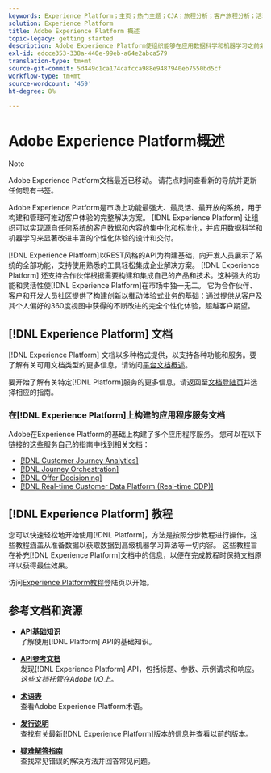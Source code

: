 ```yaml
---
keywords: Experience Platform；主页；热门主题；CJA；旅程分析；客户旅程分析；活动编排；客户旅程；旅程；旅程编排；功能；区域
solution: Experience Platform
title: Adobe Experience Platform 概述
topic-legacy: getting started
description: Adobe Experience Platform使组织能够在应用数据科学和机器学习之前集中化和标准化客户数据，从而显着改进丰富的个性化体验的设计和投放。
exl-id: edcce353-338a-440e-99eb-a64e2abca579
translation-type: tm+mt
source-git-commit: 5d449c1ca174cafcca988e9487940eb7550bd5cf
workflow-type: tm+mt
source-wordcount: '459'
ht-degree: 8%

---
```


# Adobe Experience Platform概述

>[!NOTE]
>
>Adobe Experience Platform文档最近已移动。 请花点时间查看新的导航并更新任何现有书签。

Adobe Experience Platform是市场上功能最强大、最灵活、最开放的系统，用于构建和管理可推动客户体验的完整解决方案。 [!DNL Experience Platform] 让组织可以实现源自任何系统的客户数据和内容的集中化和标准化，并应用数据科学和机器学习来显著改进丰富的个性化体验的设计和交付。

[!DNL Experience Platform]以REST风格的API为构建基础，向开发人员展示了系统的全部功能，支持使用熟悉的工具轻松集成企业解决方案。 [!DNL Experience Platform] 还支持合作伙伴根据需要构建和集成自己的产品和技术。这种强大的功能和灵活性使[!DNL Experience Platform]在市场中独一无二。 它为合作伙伴、客户和开发人员社区提供了构建创新以推动体验式业务的基础：通过提供从客户及其个人偏好的360度视图中获得的不断改进的完全个性化体验，超越客户期望。

## [!DNL Experience Platform] 文档

[!DNL Experience Platform] 文档以多种格式提供，以支持各种功能和服务。要了解有关可用文档类型的更多信息，请访问[平台文档概述](documentation/overview.md)。

要开始了解有关特定[!DNL Platform]服务的更多信息，请返回至[文档登陆页](https://experienceleague.adobe.com/docs/experience-platform.html)并选择相应的指南。

### 在[!DNL Experience Platform]上构建的应用程序服务文档

Adobe在Experience Platform的基础上构建了多个应用程序服务。 您可以在以下链接的这些服务自己的指南中找到相关文档：

* [[!DNL Customer Journey Analytics]](https://experienceleague.adobe.com/docs/customer-journey-analytics.html)
* [[!DNL Journey Orchestration]](https://experienceleague.adobe.com/docs/journey-orchestration.html)
* [[!DNL Offer Decisioning]](https://experienceleague.adobe.com/docs/offer-decisioning.html)
* [[!DNL Real-time Customer Data Platform (Real-time CDP)]](../rtcdp/overview.md)

## [!DNL Experience Platform] 教程

您可以快速轻松地开始使用[!DNL Platform]，方法是按照分步教程进行操作，这些教程涵盖从准备数据以获取数据到高级机器学习算法等一切内容。 这些教程旨在补充[!DNL Experience Platform]文档中的信息，以便在完成教程时保持文档原样以获得最佳效果。

访问[Experience Platform教程](https://www.adobe.com/go/platform-tutorials-home-en)登陆页以开始。

## 参考文档和资源

* [**API基础知识**](api-fundamentals.md)\
   了解使用[!DNL Platform] API的基础知识。

* [**API参考文档**](https://www.adobe.com/go/platform-api-reference-en)\
   发现[!DNL Experience Platform] API，包括标题、参数、示例请求和响应。<br/>*这些文档托管在Adobe I/O上。*

* [**术语表**](glossary.md)\
   查看Adobe Experience Platform术语。

* [**发行说明**](https://www.adobe.com/go/platform-release-notes.en)\
   查找有关最新[!DNL Experience Platform]版本的信息并查看以前的版本。

* [**疑难解答指南**](troubleshooting.md)\
   查找常见错误的解决方法并回答常见问题。
